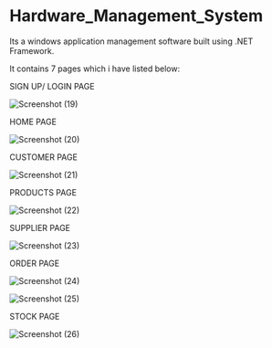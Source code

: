 # Hardware_Management_System
Its a windows application management software built using .NET Framework. 

It contains 7 pages which i have listed below: 

  SIGN UP/ LOGIN PAGE
  
  ![Screenshot (19)](https://user-images.githubusercontent.com/73751216/153876813-6d8ac8b0-7671-4e56-9b6c-f05c1a0e54fe.png)
  
  HOME PAGE
  
  ![Screenshot (20)](https://user-images.githubusercontent.com/73751216/153877072-193fca2d-a3ea-45f1-8209-524dfe5f46e9.png)

  CUSTOMER PAGE
  
  ![Screenshot (21)](https://user-images.githubusercontent.com/73751216/153877291-ee41cf17-4748-496f-9fd4-b5bd2728d88b.png)
  
  PRODUCTS PAGE
  
  ![Screenshot (22)](https://user-images.githubusercontent.com/73751216/153877545-9ec54d98-00bf-46a2-803c-1b97ec0a404d.png)
  
  SUPPLIER PAGE
  
  ![Screenshot (23)](https://user-images.githubusercontent.com/73751216/153877754-5d97a7b4-08b8-499f-b1d9-40d2d6a2327a.png)

  ORDER PAGE
  
  ![Screenshot (24)](https://user-images.githubusercontent.com/73751216/153877814-578d9655-79b6-4eba-8780-1beafc3da99e.png)

  ![Screenshot (25)](https://user-images.githubusercontent.com/73751216/153877880-f3007276-0212-48f2-bbe8-1cc90a724413.png)

  STOCK PAGE
  
  ![Screenshot (26)](https://user-images.githubusercontent.com/73751216/153878090-383a3e4b-6820-405d-9fba-fbf77d77ca5f.png)

  

